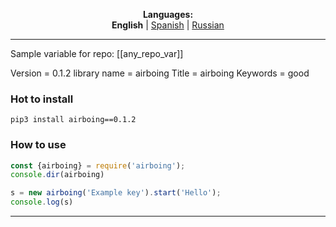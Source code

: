 
<p align="center"><b>Languages:</b><br /><b>English</b> | <a href="https://github.com/markolofsen/airboing/blob/master/README_es.md">Spanish</a> | <a href="https://github.com/markolofsen/airboing/blob/master/README_ru.md">Russian</a></p>

---

Sample variable for repo: [[any_repo_var]]

Version = 0.1.2
library name = airboing
Title = airboing
Keywords = good

### Hot to install

```shell
pip3 install airboing==0.1.2
```
                            

### How to use

```javascript
const {airboing} = require('airboing');
console.dir(airboing)

s = new airboing('Example key').start('Hello');
console.log(s)
```
                        

    

---

